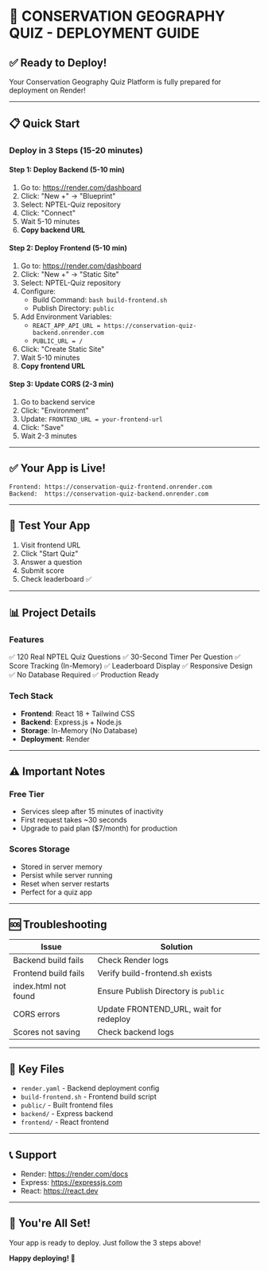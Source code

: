 # 🚀 CONSERVATION GEOGRAPHY QUIZ - DEPLOYMENT GUIDE

## ✅ Ready to Deploy!

Your Conservation Geography Quiz Platform is fully prepared for deployment on Render!

---

## 📋 Quick Start

### **Deploy in 3 Steps (15-20 minutes)**

#### **Step 1: Deploy Backend (5-10 min)**
1. Go to: https://render.com/dashboard
2. Click: "New +" → "Blueprint"
3. Select: NPTEL-Quiz repository
4. Click: "Connect"
5. Wait 5-10 minutes
6. **Copy backend URL**

#### **Step 2: Deploy Frontend (5-10 min)**
1. Go to: https://render.com/dashboard
2. Click: "New +" → "Static Site"
3. Select: NPTEL-Quiz repository
4. Configure:
   - Build Command: `bash build-frontend.sh`
   - Publish Directory: `public`
5. Add Environment Variables:
   - `REACT_APP_API_URL = https://conservation-quiz-backend.onrender.com`
   - `PUBLIC_URL = /`
6. Click: "Create Static Site"
7. Wait 5-10 minutes
8. **Copy frontend URL**

#### **Step 3: Update CORS (2-3 min)**
1. Go to backend service
2. Click: "Environment"
3. Update: `FRONTEND_URL = your-frontend-url`
4. Click: "Save"
5. Wait 2-3 minutes

---

## ✅ Your App is Live!

```
Frontend: https://conservation-quiz-frontend.onrender.com
Backend:  https://conservation-quiz-backend.onrender.com
```

---

## 🧪 Test Your App

1. Visit frontend URL
2. Click "Start Quiz"
3. Answer a question
4. Submit score
5. Check leaderboard ✅

---

## 📊 Project Details

### **Features**
✅ 120 Real NPTEL Quiz Questions
✅ 30-Second Timer Per Question
✅ Score Tracking (In-Memory)
✅ Leaderboard Display
✅ Responsive Design
✅ No Database Required
✅ Production Ready

### **Tech Stack**
- **Frontend**: React 18 + Tailwind CSS
- **Backend**: Express.js + Node.js
- **Storage**: In-Memory (No Database)
- **Deployment**: Render

---

## ⚠️ Important Notes

### **Free Tier**
- Services sleep after 15 minutes of inactivity
- First request takes ~30 seconds
- Upgrade to paid plan ($7/month) for production

### **Scores Storage**
- Stored in server memory
- Persist while server running
- Reset when server restarts
- Perfect for a quiz app

---

## 🆘 Troubleshooting

| Issue | Solution |
|-------|----------|
| Backend build fails | Check Render logs |
| Frontend build fails | Verify build-frontend.sh exists |
| index.html not found | Ensure Publish Directory is `public` |
| CORS errors | Update FRONTEND_URL, wait for redeploy |
| Scores not saving | Check backend logs |

---

## 📁 Key Files

- `render.yaml` - Backend deployment config
- `build-frontend.sh` - Frontend build script
- `public/` - Built frontend files
- `backend/` - Express backend
- `frontend/` - React frontend

---

## 📞 Support

- Render: https://render.com/docs
- Express: https://expressjs.com
- React: https://react.dev

---

## 🎉 You're All Set!

Your app is ready to deploy. Just follow the 3 steps above!

**Happy deploying! 🚀**

